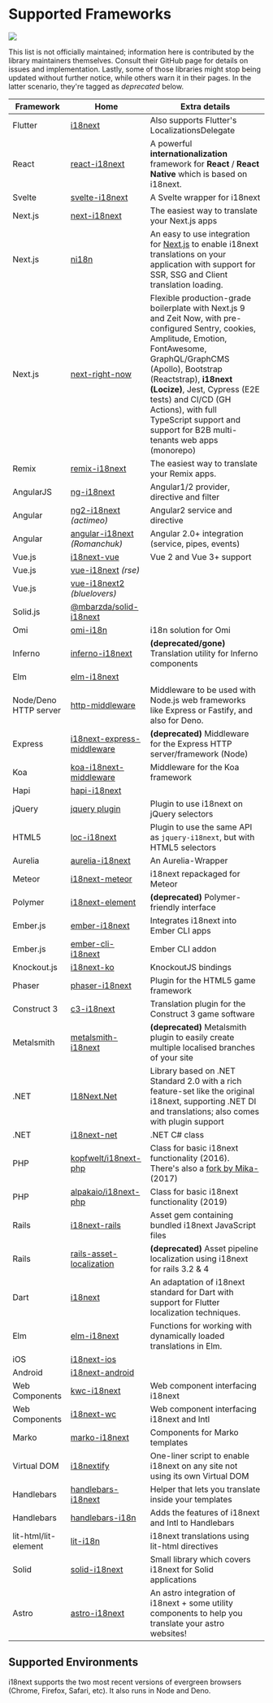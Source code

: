 # Supported Frameworks

![](../.gitbook/assets/i18next\_eco.jpg)

This list is not officially maintained; information here is contributed by the library maintainers themselves. Consult their GitHub page for details on issues and implementation. Lastly, some of those libraries might stop being updated without further notice, while others warn it in their pages. In the latter scenario, they're tagged as _deprecated_ below.

| Framework             | Home                                                                                | Extra details                                                                                                                                                                                                                                                                                                                                          |
| --------------------- | ----------------------------------------------------------------------------------- | ------------------------------------------------------------------------------------------------------------------------------------------------------------------------------------------------------------------------------------------------------------------------------------------------------------------------------------------------------ |
| Flutter               | [i18next](https://pub.dev/packages/i18next)                                         | Also supports Flutter's LocalizationsDelegate                                                                                                                                                                                                                                                                                                          |
| React                 | [react-i18next](https://github.com/i18next/react-i18next)                           | A powerful **internationalization** framework for **React** / **React Native** which is based on i18next.                                                                                                                                                                                                                                              |
| Svelte                | [svelte-i18next](https://github.com/NishuGoel/svelte-i18next)                       | A Svelte wrapper for i18next                                                                                                                                                                                                                                                                                                                           |
| Next.js               | [next-i18next](https://github.com/i18next/next-i18next)                             | The easiest way to translate your Next.js apps                                                                                                                                                                                                                                                                                                         |
| Next.js               | [ni18n](https://jcquintas.gitbook.io/ni18n/)                                        | An easy to use integration for [Next.js](https://nextjs.org) to enable i18next translations on your application with support for SSR, SSG and Client translation loading.                                                                                                                                                                              |
| Next.js               | [next-right-now](https://github.com/UnlyEd/next-right-now)                          | Flexible production-grade boilerplate with Next.js 9 and Zeit Now, with pre-configured Sentry, cookies, Amplitude, Emotion, FontAwesome, GraphQL/GraphCMS (Apollo), Bootstrap (Reactstrap), **i18next (Locize)**, Jest, Cypress (E2E tests) and CI/CD (GH Actions), with full TypeScript support and support for B2B multi-tenants web apps (monorepo) |
| Remix                 | [remix-i18next](https://github.com/sergiodxa/remix-i18next)                         | The easiest way to translate your Remix apps.                                                                                                                                                                                                                                                                                                          |
| AngularJS             | [ng-i18next](https://github.com/i18next/ng-i18next)                                 | Angular1/2 provider, directive and filter                                                                                                                                                                                                                                                                                                              |
| Angular               | [ng2-i18next](https://github.com/actimeo/ng2-i18next) _(actimeo)_                   | Angular2 service and directive                                                                                                                                                                                                                                                                                                                         |
| Angular               | [angular-i18next](https://github.com/Romanchuk/angular-i18next) _(Romanchuk)_       | Angular 2.0+ integration (service, pipes, events)                                                                                                                                                                                                                                                                                                      |
| Vue.js                | [i18next-vue](https://github.com/i18next/i18next-vue)                               | Vue 2 and Vue 3+ support                                                                                                                                                                                                                                                                                                                               |
| Vue.js                | [vue-i18next](https://github.com/rse/vue-i18next) _(rse)_                           |                                                                                                                                                                                                                                                                                                                                                        |
| Vue.js                | [vue-i18next2](https://github.com/bluelovers/vue-i18next2) _(bluelovers)_           |                                                                                                                                                                                                                                                                                                                                                        |
| Solid.js              | [@mbarzda/solid-i18next](https://github.com/mbarzda/solid-i18next)                  |                                                                                                                                                                                                                                                                                                                                                        |
| Omi                   | [omi-i18n](https://github.com/i18next/omi-i18n)                                     | i18n solution for Omi                                                                                                                                                                                                                                                                                                                                  |
| Inferno               | [inferno-i18next](https://www.npmjs.com/package/inferno-i18next)                    | **(deprecated/gone)** Translation utility for Inferno components                                                                                                                                                                                                                                                                                       |
| Elm                   | [elm-i18next](https://github.com/ChristophP/elm-i18next)                            |                                                                                                                                                                                                                                                                                                                                                        |
| Node/Deno HTTP server | [http-middleware](https://github.com/i18next/i18next-http-middleware)               | Middleware to be used with Node.js web frameworks like Express or Fastify, and also for Deno.                                                                                                                                                                                                                                                          |
| Express               | [i18next-express-middleware](https://github.com/i18next/i18next-express-middleware) | **(deprecated)** Middleware for the Express HTTP server/framework (Node)                                                                                                                                                                                                                                                                               |
| Koa                   | [koa-i18next-middleware](https://github.com/lxzxl/koa-i18next-middleware)           | Middleware for the Koa framework                                                                                                                                                                                                                                                                                                                       |
| Hapi                  | [hapi-i18next](https://github.com/kenkouot/hapi-i18next)                            |                                                                                                                                                                                                                                                                                                                                                        |
| jQuery                | [jquery plugin](https://github.com/i18next/jquery-i18next)                          | Plugin to use i18next on jQuery selectors                                                                                                                                                                                                                                                                                                              |
| HTML5                 | [loc-i18next](https://github.com/mthh/loc-i18next)                                  | Plugin to use the same API as `jquery-i18next`, but with HTML5 selectors                                                                                                                                                                                                                                                                               |
| Aurelia               | [aurelia-i18next](https://github.com/aurelia/i18n)                                  | An Aurelia-Wrapper                                                                                                                                                                                                                                                                                                                                     |
| Meteor                | [i18next-meteor](https://github.com/ckir/i18next-meteor)                            | i18next repackaged for Meteor                                                                                                                                                                                                                                                                                                                          |
| Polymer               | [i18next-element](https://github.com/Polymer/i18next-element)                       | **(deprecated)** Polymer-friendly interface                                                                                                                                                                                                                                                                                                            |
| Ember.js              | [ember-i18next](https://github.com/OCTRI/ember-i18next)                             | Integrates i18next into Ember CLI apps                                                                                                                                                                                                                                                                                                                 |
| Ember.js              | [ember-cli-i18next](https://github.com/recipher/ember-cli-i18next)                  | Ember CLI addon                                                                                                                                                                                                                                                                                                                                        |
| Knockout.js           | [i18next-ko](https://github.com/leMaik/i18next-ko)                                  | KnockoutJS bindings                                                                                                                                                                                                                                                                                                                                    |
| Phaser                | [phaser-i18next](https://github.com/orange-games/phaser-i18next)                    | Plugin for the HTML5 game framework                                                                                                                                                                                                                                                                                                                    |
| Construct 3           | [c3-i18next](https://github.com/nagyv/c3-i18next/)                                  | Translation plugin for the Construct 3 game software                                                                                                                                                                                                                                                                                                   |
| Metalsmith            | [metalsmith-i18next](https://github.com/macprog-guy/metalsmith-i18next)             | **(deprecated)** Metalsmith plugin to easily create multiple localised branches of your site                                                                                                                                                                                                                                                           |
| .NET                  | [I18Next.Net](https://github.com/DarkLiKally/I18Next.Net)                           | Library based on .NET Standard 2.0 with a rich feature-set like the original i18next, supporting .NET DI and translations; also comes with plugin support                                                                                                                                                                                              |
| .NET                  | [i18next-net](https://github.com/leonardobaggio/i18next-net)                        | .NET C# class                                                                                                                                                                                                                                                                                                                                          |
| PHP                   | [kopfwelt/i18next-php](https://github.com/Acceptd/i18next-php)                      | Class for basic i18next functionality (2016). There's also a [fork by Mika-](https://github.com/Mika-/i18next-php) (2017)                                                                                                                                                                                                                              |
| PHP                   | [alpakaio/i18next-php](https://github.com/alpakaio/i18next-php)                     | Class for basic i18next functionality (2019)                                                                                                                                                                                                                                                                                                           |
| Rails                 | [i18next-rails](https://github.com/roblander/i18next-rails)                         | Asset gem containing bundled i18next JavaScript files                                                                                                                                                                                                                                                                                                  |
| Rails                 | [rails-asset-localization](https://github.com/nicolai86/rails-asset-localization)   | **(deprecated)** Asset pipeline localization using i18next for rails 3.2 & 4                                                                                                                                                                                                                                                                           |
| Dart                  | [i18next](https://github.com/nubank/i18next)                                        | An adaptation of i18next standard for Dart with support for Flutter localization techniques.                                                                                                                                                                                                                                                           |
| Elm                   | [elm-i18next](https://github.com/ChristophP/elm-i18next)                            | Functions for working with dynamically loaded translations in Elm.                                                                                                                                                                                                                                                                                     |
| iOS                   | [i18next-ios](https://github.com/i18next/i18next-ios)                               |                                                                                                                                                                                                                                                                                                                                                        |
| Android               | [i18next-android](https://github.com/i18next/i18next-android)                       |                                                                                                                                                                                                                                                                                                                                                        |
| Web Components        | [kwc-i18next](https://github.com/successk/kwc-i18next)                              | Web component interfacing i18next                                                                                                                                                                                                                                                                                                                      |
| Web Components        | [i18next-wc](https://github.com/spurreiter/i18next-wc)                              | Web component interfacing i18next and Intl                                                                                                                                                                                                                                                                                                             |
| Marko                 | [marko-i18next](https://github.com/gunjam/marko-i18next)                            | Components for Marko templates                                                                                                                                                                                                                                                                                                                         |
| Virtual DOM           | [i18nextify](https://github.com/i18next/i18nextify)                                 | One-liner script to enable i18next on any site not using its own Virtual DOM                                                                                                                                                                                                                                                                           |
| Handlebars            | [handlebars-i18next](https://github.com/UUDigitalHumanitieslab/handlebars-i18next)  | Helper that lets you translate inside your templates                                                                                                                                                                                                                                                                                                   |
| Handlebars            | [handlebars-i18n](https://github.com/fwalzel/handlebars-i18n)                       | Adds the features of i18next and Intl to Handlebars                                                                                                                                                                                                                                                                                                    |
| lit-html/lit-element  | [lit-i18n](https://github.com/colscott/lit-i18n)                                    | i18next translations using lit-html directives                                                                                                                                                                                                                                                                                                         |
| Solid                 | [solid-i18next](https://github.com/mbarzda/solid-i18next)                           | Small library which covers i18next for Solid applications                                                                                                                                                                                                                                                                                              |
| Astro                 | [astro-i18next](https://github.com/yassinedoghri/astro-i18next)                     | An astro integration of i18next + some utility components to help you translate your astro websites!                                                                                                                                                                                                                                                   |

## Supported Environments

i18next supports the two most recent versions of evergreen browsers (Chrome, Firefox, Safari, etc). It also runs in Node and Deno.
